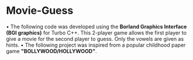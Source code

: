 # Movie-Guess
• The following code was developed using the **Borland Graphics Interface (BGI graphics)** for Turbo C++. This 2-player game allows the first player to give a movie for the second player to guess. Only the vowels are given as hints. 
• The following project was inspired from a popular childhood paper game **"BOLLYWOOD/HOLLYWOOD"**.
